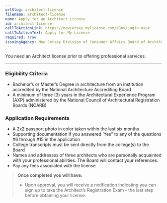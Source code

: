 ```yaml
---
urlSlug: architect-license
filename: architect-license
name: Apply for an Architect License
id: architect-license
callToActionLink: https://newjersey.mylicense.com/eGov/Login.aspx
callToActionText: Apply for My License
required: true
issuingAgency: New Jersey Division of Consumer Affairs Board of Architects
---
```

You need an Architect license prior to offering professional services. 

---
### Eligibility Criteria
- Bachelor’s or Master’s Degree in architecture from an institution accredited by the National Architecture Accrediting Board
- A minimum of three (3) years in the Architectural Experience Program (AXP) administered by the National Council of Architectural Registration Boards (NCARB)

### Application Requirements
- A 2x2 passport photo in color taken within the last six months 
- Supporting documentation if you answered ‘Yes” to any of the questions #6 through #15 in the application 
- College transcripts must be sent directly from the college(s) to the Board
- Names and addresses of three architects who are personally acquainted with your professional abilities. The Board will contact your references.
- Pay any fees associated with the license

>**Once completed you will have:**
>- Upon approval, you will receive a notification indicating you can sign up to take the Architect’s Registration Exam - the last step before obtaining your license.
